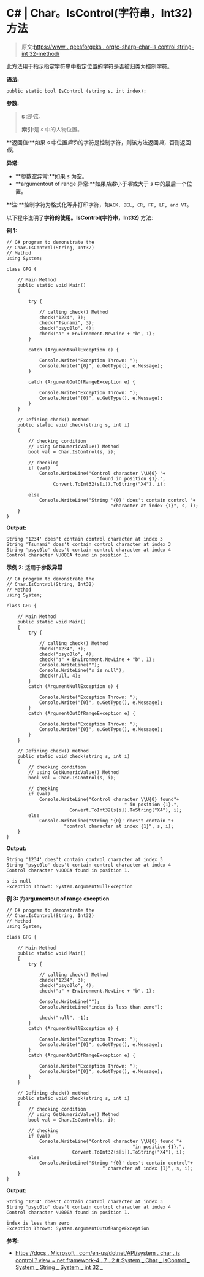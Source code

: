 # C# | Char。IsControl(字符串，Int32)方法

> 原文:[https://www . geesforgeks . org/c-sharp-char-is control string-int 32-method/](https://www.geeksforgeeks.org/c-sharp-char-iscontrolstring-int32-method/)

此方法用于指示指定字符串中指定位置的字符是否被归类为控制字符。

**语法:**

```
public static bool IsControl (string s, int index);
```

**参数:**

> **s** :是弦。
> 
> **索引**:是 *s* 中的人物位置。

**返回值:**如果 *s* 中位置*索引*的字符是控制字符，则该方法返回*真*，否则返回*假*。

**异常:**

*   **参数空异常:**如果 *s* 为空。
*   **argumentout of range 异常:**如果*指数*小于*零*或大于 *s* 中的最后一个位置。

**注:**控制字符为格式化等非打印字符，如`ACK, BEL, CR, FF, LF, and VT`。

以下程序说明了**字符的使用。IsControl(字符串，Int32)** 方法:

**例 1:**

```
// C# program to demonstrate the
// Char.IsControl(String, Int32) 
// Method
using System;

class GFG {

    // Main Method
    public static void Main()
    {

        try {

            // calling check() Method
            check("1234", 3);
            check("Tsunami", 3);
            check("psyc0lo", 4);
            check("a" + Environment.NewLine + "b", 1);
        }

        catch (ArgumentNullException e) {

            Console.Write("Exception Thrown: ");
            Console.Write("{0}", e.GetType(), e.Message);
        }

        catch (ArgumentOutOfRangeException e) {

            Console.Write("Exception Thrown: ");
            Console.Write("{0}", e.GetType(), e.Message);
        }
    }

    // Defining check() method
    public static void check(string s, int i)
    {

        // checking condition
        // using GetNumericValue() Method
        bool val = Char.IsControl(s, i);

        // checking
        if (val)
            Console.WriteLine("Control character \\U{0} "+
                                 "found in position {1}.", 
                 Convert.ToInt32(s[i]).ToString("X4"), i);

        else
            Console.WriteLine("String '{0}' does't contain control "+
                                      "character at index {1}", s, i);
    }
}
```

**Output:**

```
String '1234' does't contain control character at index 3
String 'Tsunami' does't contain control character at index 3
String 'psyc0lo' does't contain control character at index 4
Control character \U000A found in position 1.

```

**示例 2:** 适用于**参数异常**

```
// C# program to demonstrate the
// Char.IsControl(String, Int32) 
// Method
using System;

class GFG {

    // Main Method
    public static void Main()
    {
        try {

            // calling check() Method
            check("1234", 3);
            check("psyc0lo", 4);
            check("a" + Environment.NewLine + "b", 1);
            Console.WriteLine("");
            Console.WriteLine("s is null");
            check(null, 4);
        }
        catch (ArgumentNullException e) {

            Console.Write("Exception Thrown: ");
            Console.Write("{0}", e.GetType(), e.Message);
        }
        catch (ArgumentOutOfRangeException e) {

            Console.Write("Exception Thrown: ");
            Console.Write("{0}", e.GetType(), e.Message);
        }
    }

    // Defining check() method
    public static void check(string s, int i)
    {
        // checking condition
        // using GetNumericValue() Method
        bool val = Char.IsControl(s, i);

        // checking
        if (val)
            Console.WriteLine("Control character \\U{0} found"+
                                           " in position {1}.",
                       Convert.ToInt32(s[i]).ToString("X4"), i);
        else
            Console.WriteLine("String '{0}' does't contain "+
                     "control character at index {1}", s, i);
    }
}
```

**Output:**

```
String '1234' does't contain control character at index 3
String 'psyc0lo' does't contain control character at index 4
Control character \U000A found in position 1.

s is null
Exception Thrown: System.ArgumentNullException

```

**例 3:** 为**argumentout of range exception**

```
// C# program to demonstrate the
// Char.IsControl(String, Int32) 
// Method
using System;

class GFG {

    // Main Method
    public static void Main()
    {
        try {

            // calling check() Method
            check("1234", 3);
            check("psyc0lo", 4);
            check("a" + Environment.NewLine + "b", 1);

            Console.WriteLine("");
            Console.WriteLine("index is less than zero");

            check("null", -1);
        }
        catch (ArgumentNullException e) {

            Console.Write("Exception Thrown: ");
            Console.Write("{0}", e.GetType(), e.Message);
        }
        catch (ArgumentOutOfRangeException e) {

            Console.Write("Exception Thrown: ");
            Console.Write("{0}", e.GetType(), e.Message);
        }
    }

    // Defining check() method
    public static void check(string s, int i)
    {
        // checking condition
        // using GetNumericValue() Method
        bool val = Char.IsControl(s, i);

        // checking
        if (val)
            Console.WriteLine("Control character \\U{0} found "+
                                              "in position {1}.",
                        Convert.ToInt32(s[i]).ToString("X4"), i);
        else
            Console.WriteLine("String '{0}' does't contain control"+
                                   " character at index {1}", s, i);
    }
}
```

**Output:**

```
String '1234' does't contain control character at index 3
String 'psyc0lo' does't contain control character at index 4
Control character \U000A found in position 1.

index is less than zero
Exception Thrown: System.ArgumentOutOfRangeException

```

**参考:**

*   [https://docs . Microsoft . com/en-us/dotnet/API/system . char . is control？view = net framework-4 . 7 . 2 # System _ Char _ IsControl _ System _ String _ System _ int 32 _](https://docs.microsoft.com/en-us/dotnet/api/system.char.iscontrol?view=netframework-4.7.2#System_Char_IsControl_System_String_System_Int32_)
